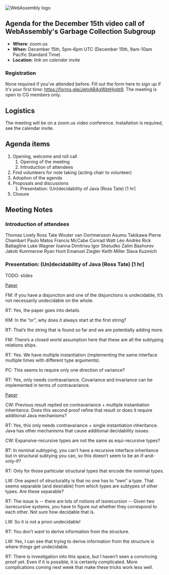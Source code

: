 ![WebAssembly logo](/images/WebAssembly.png)

## Agenda for the December 15th video call of WebAssembly's Garbage Collection Subgroup

- **Where**: zoom.us
- **When**: December 15th, 5pm-6pm UTC (December 15th, 9am-10am Pacific Standard Time)
- **Location**: *link on calendar invite*

### Registration

None required if you've attended before. Fill out the form here to sign up if
it's your first time: https://forms.gle/JehrAB4gWbtHjybt9. The meeting is open
to CG members only.

## Logistics

The meeting will be on a zoom.us video conference.
Installation is required, see the calendar invite.

## Agenda items

1. Opening, welcome and roll call
    1. Opening of the meeting
    1. Introduction of attendees
1. Find volunteers for note taking (acting chair to volunteer)
1. Adoption of the agenda
1. Proposals and discussions
    1. Presentation: (Un)decidability of Java (Ross Tate) [1 hr]
1. Closure

## Meeting Notes

### Introduction of attendees

Thomas Lively
Ross Tate
Wouter van Oortmersson
Asumu Takikawa
Pierre Chambart
Paulo Matos
Francis McCabe
Conrad Watt
Léo Andrès
Rick Battagline
Luke Wagner
Ioanna Dimitriou
Igor Sheludko
Zalim Bashorov
Jakob Kummerow
Ryan Hunt
Emanuel Ziegler
Keith Miller
Slava Kuzmich

### Presentation: (Un)decidability of Java (Ross Tate) [1 hr]

TODO: slides

[Paper](https://repository.upenn.edu/cgi/viewcontent.cgi?article=1714&context=cis_papers)

<RT presenting>

FM: If you have a disjunction and one of the disjunctions is undecidable, it’s not necessarily undecidable on the whole.

RT: Yes, the paper goes into details.

KM: In the “or”, why does it always start at the first string?

RT: That’s the string that is found so far and we are potentially adding more.

FM: There’s a closed world assumption here that these are all the subtyping relations ships.

RT: Yes. We have multiple instantiation (implementing the same interface multiple times with different type arguments).

PC: This seems to require only one direction of variance?

RT: Yes, only needs contravariance. Covariance and invariance can be implemented in terms of contravariance.

[Paper](https://kar.kent.ac.uk/58183/7/javats.pdf)

CW: Previous result replied on contravariance + multiple instantiation inheritance. Does this second proof refine that result or does it require additional Java mechanisms?

RT: Yes, this only needs contravariance + single instantiation inheritance. Java has other mechanisms that cause additional decidability issues.

CW: Expansive-recursive types are not the same as equi-recursive types?

BT: In nominal subtyping, you can’t have a recursive interface inheritance but in structural subtying you can, so this doesn’t seem to be an if-and-only-if?

RT: Only for those particular structural types that encode the nominal types.


LW: One aspect of structurality is that no one has to “own” a type. That seems separable (and desirable) from which types are subtypes of other types. Are these separable?

RT: The issue is -- there are lots of notions of isorecursion -- Given two isorecursive systems, you have to figure out whether they correspond to each other. Not sure how decidable that is.

LW: So it is not a priori undecidable!

RT: You don’t want to derive information from the structure.

LW: Yes, I can see that trying to derive information from the structure is where things get undecidable.

RT: There is investigation into this space, but I haven’t seen a convincing proof yet. Even if it is possible, it is certainly complicated. More complications coming next week that make these tricks work less well.


